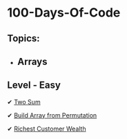 
# 100-Days-Of-Code

## Topics:

- ## Arrays
 

## Level - Easy

 &#x2714;  [Two Sum](https://leetcode.com/problems/two-sum/)

 &#x2714; [Build Array from Permutation](https://leetcode.com/problems/build-array-from-permutation/) 
 
 &#x2714;  [Richest Customer Wealth](https://leetcode.com/problems/richest-customer-wealth/)